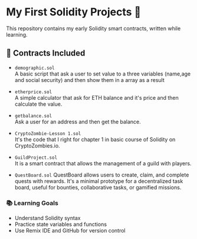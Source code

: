 # My First Solidity Projects 🧠

This repository contains my early Solidity smart contracts, written while learning.

## 📜 Contracts Included

- `demographic.sol`  
  A basic script that ask a user to set value to a three variables (name,age and social security) and then show them in a array as a result

- `etherprice.sol`  
  A simple calculator that ask for ETH balance and it's price and then calculate the value.

- `getbalance.sol`  
  Ask a user for an address and then get the balance.

- `CryptoZombie-Lesson 1.sol`  
  It's the code that I right for chapter 1 in basic course of Solidity on CryptoZombies.io.
 

- `GuildProject.sol`  
  It is a smart contract that allows the management of a guild with players.


  
- `QuestBoard.sol`
  QuestBoard allows users to create, claim, and complete quests with rewards. It's a minimal prototype for a decentralized task board, useful for bounties, collaborative tasks, or gamified missions.

  




### 📚 Learning Goals

- Understand Solidity syntax
- Practice state variables and functions
- Use Remix IDE and GitHub for version control
